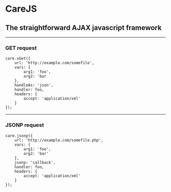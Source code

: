 # CareJS
## The straightforward AJAX javascript framework

---
### GET request

    care.xGet({
        url: 'http://example.com/somefile',
        vars: {
            arg1: 'foo',
            arg2: 'bar
        },
        handleAs: 'json',
        handler: foo,
        headers: {
            accept: 'application/xml'
        }
    });


---
### JSONP request

    care.jsonp({
        url: 'http://example.com/somefile.php',
        vars: {
            arg1: 'foo',
            arg2: 'bar'
        },
        jsonp: 'callback',
        handler: foo,
        headers: {
            accept: 'application/xml'
        }
    });
